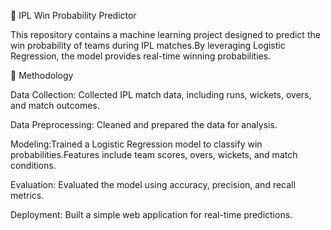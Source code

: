 🏏 IPL Win Probability Predictor

This repository contains a machine learning project designed to predict the win probability of teams during IPL matches.By leveraging Logistic Regression, the model provides real-time winning probabilities.

🧠 Methodology

Data Collection: Collected IPL match data, including runs, wickets, overs, and match outcomes.

Data Preprocessing: Cleaned and prepared the data for analysis.

Modeling:Trained a Logistic Regression model to classify win probabilities.Features include team scores, overs, wickets, and match conditions.

Evaluation: Evaluated the model using accuracy, precision, and recall metrics.

Deployment: Built a simple web application for real-time predictions.
